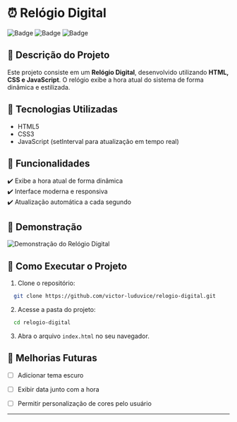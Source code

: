 # ⏰ Relógio Digital

![Badge](https://img.shields.io/badge/STATUS-CONCLUÍDO-green)
![Badge](https://img.shields.io/badge/LINGUAGEM-JavaScript-blue)
![Badge](https://img.shields.io/badge/LICENSE-MIT-lightgrey)

## 📌 Descrição do Projeto
Este projeto consiste em um **Relógio Digital**, desenvolvido utilizando **HTML, CSS e JavaScript**. O relógio exibe a hora atual do sistema de forma dinâmica e estilizada.

## 🚀 Tecnologias Utilizadas
- HTML5
- CSS3
- JavaScript (setInterval para atualização em tempo real)

## 🎯 Funcionalidades
✔️ Exibe a hora atual de forma dinâmica <br>
✔️ Interface moderna e responsiva <br>
✔️ Atualização automática a cada segundo

## 📸 Demonstração
<img src="https://via.placeholder.com/800x400" alt="Demonstração do Relógio Digital">

## 📂 Como Executar o Projeto
1. Clone o repositório:
```bash
  git clone https://github.com/victor-luduvice/relogio-digital.git
```
2. Acesse a pasta do projeto:
```bash
  cd relogio-digital
```
3. Abra o arquivo `index.html` no seu navegador.

## 🔧 Melhorias Futuras
- [ ] Adicionar tema escuro
- [ ] Exibir data junto com a hora
- [ ] Permitir personalização de cores pelo usuário



---

